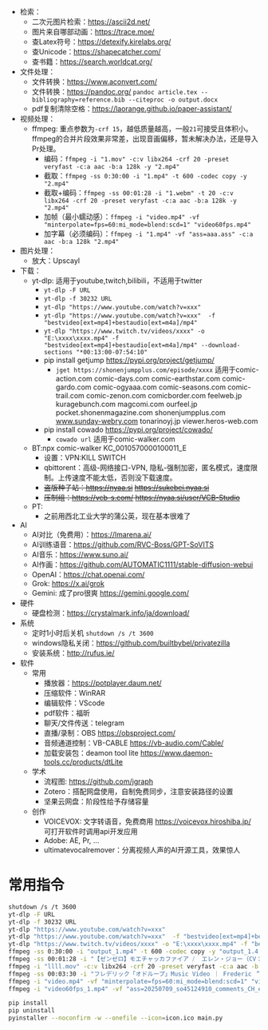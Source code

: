+ 检索：
  + 二次元图片检索：https://ascii2d.net/
  + 图片来自哪部动画：https://trace.moe/
  + 查Latex符号：https://detexify.kirelabs.org/
  + 查Unicode：https://shapecatcher.com/
  + 查书籍：https://search.worldcat.org/
+ 文件处理：
  + 文件转换：https://www.aconvert.com/
  + 文件转换：https://pandoc.org/ `pandoc article.tex --bibliography=reference.bib --citeproc -o output.docx`
  + pdf复制清除空格：https://laorange.github.io/paper-assistant/
+ 视频处理：
  + ffmpeg: 重点参数为`-crf 15`，越低质量越高，一般`21`可接受且体积小。ffmpeg的合并片段效果非常差，出现音画偏移，暂未解决办法，还是导入Pr处理。
    + 编码：`ffmpeg -i "1.mov" -c:v libx264 -crf 20 -preset veryfast -c:a aac -b:a 128k -y "2.mp4"`
    + 截取：`ffmpeg -ss 0:30:00 -i "1.mp4" -t 600 -codec copy -y "2.mp4"`
    + 截取+编码：`ffmpeg -ss 00:01:28 -i "1.webm" -t 20 -c:v libx264 -crf 20 -preset veryfast -c:a aac -b:a 128k -y "2.mp4"`
    + 加帧（最小蠕动感）：`ffmpeg -i "video.mp4" -vf "minterpolate=fps=60:mi_mode=blend:scd=1" "video60fps.mp4"`
    + 加字幕（必须编码）：`ffmpeg -i "1.mp4" -vf "ass=aaa.ass" -c:a aac -b:a 128k "2.mp4"`
+ 图片处理：
  + 放大：Upscayl
+ 下载：
  + yt-dlp: 适用于youtube,twitch,bilibili，不适用于twitter
    + `yt-dlp -F URL`
    + `yt-dlp -f 30232 URL`
    + `yt-dlp "https://www.youtube.com/watch?v=xxx"`
    + `yt-dlp "https://www.youtube.com/watch?v=xxx"  -f "bestvideo[ext=mp4]+bestaudio[ext=m4a]/mp4"`
    + `yt-dlp "https://www.twitch.tv/videos/xxxx" -o "E:\xxxx\xxxx.mp4" -f "bestvideo[ext=mp4]+bestaudio[ext=m4a]/mp4" --download-sections "*00:13:00-07:54:10"`
    + pip install getjump  https://pypi.org/project/getjump/
      + `jget https://shonenjumpplus.com/episode/xxxx` 适用于comic-action.com comic-days.com comic-earthstar.com comic-gardo.com comic-ogyaaa.com comic-seasons.com comic-trail.com comic-zenon.com comicborder.com feelweb.jp kuragebunch.com magcomi.com ourfeel.jp pocket.shonenmagazine.com shonenjumpplus.com www.sunday-webry.com tonarinoyj.jp viewer.heros-web.com
    + pip install cowado https://pypi.org/project/cowado/ 
      + `cowado url` 适用于comic-walker.com
  + BT:npx comic-walker KC_0010570000100011_E
    + 设置：VPN:KILL SWITCH
    + qbittorent：高级-网络接口-VPN, 隐私-强制加密，匿名模式，速度限制。上传速度不能太低，否则没下载速度。
    + ~~盗版种子站：https://nyaa.si~~  ~~https://sukebei.nyaa.si~~
    + ~~压制组：https://vcb-s.com/ https://nyaa.si/user/VCB-Studio~~
  + PT: 
    + 之前用西北工业大学的蒲公英，现在基本很难了
+ AI
  + AI对比（免费用）：https://lmarena.ai/
  + AI训练语音：https://github.com/RVC-Boss/GPT-SoVITS
  + AI音乐：https://www.suno.ai/  
  + AI作画：https://github.com/AUTOMATIC1111/stable-diffusion-webui
  + OpenAI：https://chat.openai.com/
  + Grok: https://x.ai/grok
  + Gemini: 成了pro很爽 https://gemini.google.com/
+ 硬件
  + 硬盘检测：https://crystalmark.info/ja/download/
+ 系统
  + 定时1小时后关机 `shutdown /s /t 3600`
  + windows隐私关闭：https://github.com/builtbybel/privatezilla
  + 安装系统：http://rufus.ie/
+ 软件
  + 常用
    + 播放器：https://potplayer.daum.net/
    + 压缩软件：WinRAR
    + 编辑软件：VScode
    + pdf软件：福昕
    + 聊天/文件传送：telegram
    + 直播/录制：OBS https://obsproject.com/
    + 音频通道控制：VB-CABLE https://vb-audio.com/Cable/
    + 加载安装包：deamon tool lite https://www.daemon-tools.cc/products/dtLite 
  + 学术
    + 流程图: https://github.com/jgraph
    + Zotero：搭配网盘使用，自制免费同步，注意安装路径的设置
    + 坚果云网盘：阶段性给予存储容量
  + 创作
    + VOICEVOX: 文字转语音，免费商用 https://voicevox.hiroshiba.jp/ 可打开软件时调用api开发应用
    + Adobe: AE, Pr, ...
    + ultimatevocalremover：分离视频人声的AI开源工具，效果惊人

# 常用指令

```bash
shutdown /s /t 3600
yt-dlp -F URL
yt-dlp -f 30232 URL
yt-dlp "https://www.youtube.com/watch?v=xxx"
yt-dlp "https://www.youtube.com/watch?v=xxx"  -f "bestvideo[ext=mp4]+bestaudio[ext=m4a]/mp4"
yt-dlp "https://www.twitch.tv/videos/xxxx" -o "E:\xxxx\xxxx.mp4" -f "bestvideo[ext=mp4]+bestaudio[ext=m4a]/mp4" --download-sections "*00:13:00-07:54:10"
ffmpeg -ss 0:30:00 -i "output_1.mp4" -t 600 -codec copy -y "output_1.4.mp4"
ffmpeg -ss 00:01:28 -i "【ゼンゼロ】モエチャッカファイア ⧸  エレン・ジョー（CV：若山詩音）cover [rTqYRWcA-Yw].webm" -t 20 -c:v libx264 -crf 20 -preset veryfast -c:a aac -b:a 128k -y "モエチャッカファイア.mp4"
ffmpeg -i "llll.mov" -c:v libx264 -crf 20 -preset veryfast -c:a aac -b:a 128k -y "llll.mp4"
ffmpeg -ss 00:03:30 -i "フレデリック「オドループ」Music Video ｜ Frederic ＂oddloop＂ [PCp2iXA1uLE].webm" -t 40 -c:v libx264 -crf 20 -preset veryfast -c:a aac -b:a 128k -y "bgm.mp4"
ffmpeg -i "video.mp4" -vf "minterpolate=fps=60:mi_mode=blend:scd=1" "video60fps.mp4"
ffmpeg -i "video60fps_1.mp4" -vf "ass=20250709_so45124910_comments_CH_extend.ass" -c:a copy final.mp4

pip install 
pip uninstall 
pyinstaller --noconfirm -w --onefile --icon=icon.ico main.py
```